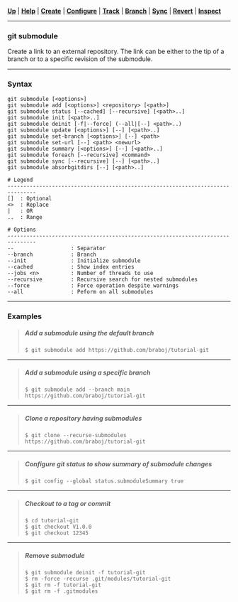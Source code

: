 [**Up**](../09-Reuse/reuse.md) |
[**Help**](../01-Help/help.md) |
[**Create**](../02-Create/create.md) |
[**Configure**](../03-Configure/configure.md) |
[**Track**](../04-Track/track.md) |
[**Branch**](../05-Branch/branch.md) |
[**Sync**](../06-Sync/sync.md) |
[**Revert**](../07-Revert/revert.md) |
[**Inspect**](../08-Inspect/inspect.md)

-------------------------------------------------------------------------------
### git submodule

Create a link to an external repository. The link can be either to the tip 
of a branch or to a specific revision of the submodule. 

-------------------------------------------------------------------------------
### Syntax
```
git submodule [<options>]
git submodule add [<options>] <repository> [<path>]
git submodule status [--cached] [--recursive] [<path>..]
git submodule init [<path>..]
git submodule deinit [-f|--force] (--all|[--] <path>..)
git submodule update [<options>] [--] [<path>..]
git submodule set-branch [<options>] [--] <path>
git submodule set-url [--] <path> <newurl>
git submodule summary [<options>] [--] [<path>..]
git submodule foreach [--recursive] <command>
git submodule sync [--recursive] [--] [<path>..]
git submodule absorbgitdirs [--] [<path>..]

# Legend
-------------------------------------------------------------------------------
[]  : Optional
<>  : Replace
|   : OR
..  : Range

# Options
-------------------------------------------------------------------------------
--                  : Separator
--branch            : Branch
--init              : Initialize submodule
--cached            : Show index entries
--jobs <n>          : Number of threads to use
--recursive         : Recursive search for nested submodules
--force             : Force operation despite warnings 
--all               : Peform on all submodules
```
-------------------------------------------------------------------------------
### Examples

> ##### Add a submodule using the default branch
> ```shell
> $ git submodule add https://github.com/braboj/tutorial-git
> ````

-------------------------------------------------------------------------------
> ##### Add a submodule using a specific branch
> ```shell
> $ git submodule add --branch main https://github.com/braboj/tutorial-git
> ````
-------------------------------------------------------------------------------
> ##### Clone a repository having submodules
> ```shell
> $ git clone --recurse-submodules https://github.com/braboj/tutorial-git
> ````

-------------------------------------------------------------------------------
> ##### Configure git status to show summary of submodule changes
> ```shell
> $ git config --global status.submoduleSummary true
> ````

-------------------------------------------------------------------------------
> ##### Checkout to a tag or commit
> ```shell
> $ cd tutorial-git
> $ git checkout V1.0.0
> $ git checkout 12345
> ````

-------------------------------------------------------------------------------
> ##### Remove submodule
> ```shell
> $ git submodule deinit -f tutorial-git
> $ rm -force -recurse .git/modules/tutorial-git
> $ git rm -f tutorial-git
> $ git rm -f .gitmodules
> ````